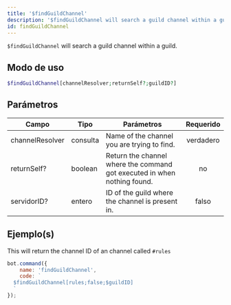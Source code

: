 ```yaml
---
title: '$findGuildChannel'
description: '$findGuildChannel will search a guild channel within a guild.'
id: findGuildChannel
---
```


`$findGuildChannel` will search a guild channel within a guild.

## Modo de uso

```php
$findGuildChannel[channelResolver;returnSelf?;guildID?]
```

## Parámetros

| Campo           | Tipo     | Parámetros                                                               | Requerido |
| --------------- | -------- | ------------------------------------------------------------------------ |:---------:|
| channelResolver | consulta | Name of the channel you are trying to find.                              | verdadero |
| returnSelf?     | boolean  | Return the channel where the command got executed in when nothing found. |    no     |
| servidorID?     | entero   | ID of the guild where the channel is present in.                         |   falso   |

## Ejemplo(s)

This will return the channel ID of an channel called `#rules`

```javascript
bot.command({
    name: 'findGuildChannel',
    code: `
  $findGuildChannel[rules;false;$guildID]
  `
});
```
